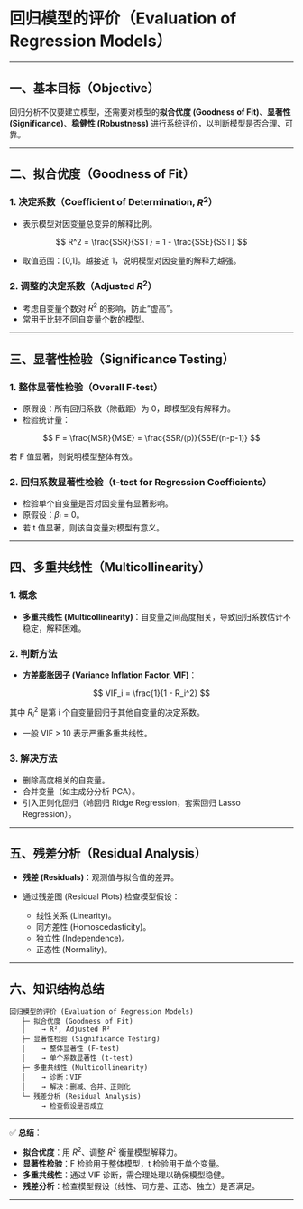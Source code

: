 

# 回归模型的评价（Evaluation of Regression Models）

---

## 一、基本目标（Objective）

回归分析不仅要建立模型，还需要对模型的**拟合优度 (Goodness of Fit)**、**显著性 (Significance)**、**稳健性 (Robustness)** 进行系统评价，以判断模型是否合理、可靠。

---

## 二、拟合优度（Goodness of Fit）

### 1. 决定系数（Coefficient of Determination, $R^2$）

* 表示模型对因变量总变异的解释比例。

$$
R^2 = \frac{SSR}{SST} = 1 - \frac{SSE}{SST}
$$

* 取值范围：\[0,1]。越接近 1，说明模型对因变量的解释力越强。

### 2. 调整的决定系数（Adjusted $R^2$）

* 考虑自变量个数对 $R^2$ 的影响，防止“虚高”。
* 常用于比较不同自变量个数的模型。

---

## 三、显著性检验（Significance Testing）

### 1. 整体显著性检验（Overall F-test）

* 原假设：所有回归系数（除截距）为 0，即模型没有解释力。
* 检验统计量：

$$
F = \frac{MSR}{MSE} = \frac{SSR/(p)}{SSE/(n-p-1)}
$$

若 F 值显著，则说明模型整体有效。

### 2. 回归系数显著性检验（t-test for Regression Coefficients）

* 检验单个自变量是否对因变量有显著影响。
* 原假设：$\beta_i = 0$。
* 若 t 值显著，则该自变量对模型有意义。

---

## 四、多重共线性（Multicollinearity）

### 1. 概念

* **多重共线性 (Multicollinearity)**：自变量之间高度相关，导致回归系数估计不稳定，解释困难。

### 2. 判断方法

* **方差膨胀因子 (Variance Inflation Factor, VIF)**：

$$
VIF_i = \frac{1}{1 - R_i^2}
$$

其中 $R_i^2$ 是第 i 个自变量回归于其他自变量的决定系数。

* 一般 VIF > 10 表示严重多重共线性。

### 3. 解决方法

* 删除高度相关的自变量。
* 合并变量（如主成分分析 PCA）。
* 引入正则化回归（岭回归 Ridge Regression，套索回归 Lasso Regression）。

---

## 五、残差分析（Residual Analysis）

* **残差 (Residuals)**：观测值与拟合值的差异。
* 通过残差图 (Residual Plots) 检查模型假设：

  * 线性关系 (Linearity)。
  * 同方差性 (Homoscedasticity)。
  * 独立性 (Independence)。
  * 正态性 (Normality)。

---

## 六、知识结构总结

```
回归模型的评价 (Evaluation of Regression Models)
   ├─ 拟合优度 (Goodness of Fit)
   │    → R², Adjusted R²
   ├─ 显著性检验 (Significance Testing)
   │    → 整体显著性 (F-test)
   │    → 单个系数显著性 (t-test)
   ├─ 多重共线性 (Multicollinearity)
   │    → 诊断：VIF
   │    → 解决：删减、合并、正则化
   └─ 残差分析 (Residual Analysis)
        → 检查假设是否成立
```

---

✅ **总结**：

* **拟合优度**：用 $R^2$、调整 $R^2$ 衡量模型解释力。
* **显著性检验**：F 检验用于整体模型，t 检验用于单个变量。
* **多重共线性**：通过 VIF 诊断，需合理处理以确保模型稳健。
* **残差分析**：检查模型假设（线性、同方差、正态、独立）是否满足。

---



